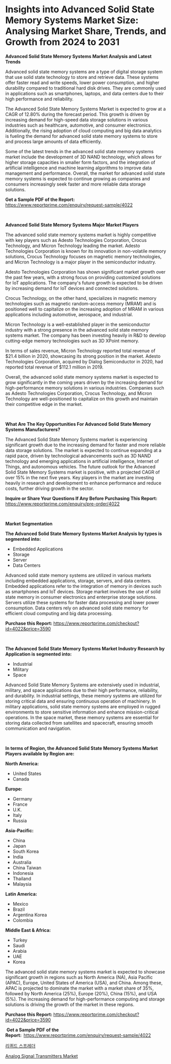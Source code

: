 <p><h1>Insights into Advanced Solid State Memory Systems Market Size: Analysing Market Share, Trends, and Growth from 2024 to 2031</h1></p><p><strong>Advanced Solid State Memory Systems Market Analysis and Latest Trends</strong></p>
<p><p>Advanced solid state memory systems are a type of digital storage system that use solid state technology to store and retrieve data. These systems offer faster read and write speeds, lower power consumption, and higher durability compared to traditional hard disk drives. They are commonly used in applications such as smartphones, laptops, and data centers due to their high performance and reliability.</p><p>The Advanced Solid State Memory Systems Market is expected to grow at a CAGR of 12.80% during the forecast period. This growth is driven by increasing demand for high-speed data storage solutions in various industries such as healthcare, automotive, and consumer electronics. Additionally, the rising adoption of cloud computing and big data analytics is fueling the demand for advanced solid state memory systems to store and process large amounts of data efficiently.</p><p>Some of the latest trends in the advanced solid state memory systems market include the development of 3D NAND technology, which allows for higher storage capacities in smaller form factors, and the integration of artificial intelligence and machine learning algorithms to improve data management and performance. Overall, the market for advanced solid state memory systems is expected to continue growing as companies and consumers increasingly seek faster and more reliable data storage solutions.</p></p>
<p><strong>Get a Sample PDF of the Report:&nbsp;</strong> <a href="https://www.reportprime.com/enquiry/request-sample/4022">https://www.reportprime.com/enquiry/request-sample/4022</a></p>
<p>&nbsp;</p>
<p><strong>Advanced Solid State Memory Systems Major Market Players</strong></p>
<p><p>The advanced solid state memory systems market is highly competitive with key players such as Adesto Technologies Corporation, Crocus Technology, and Micron Technology leading the market. Adesto Technologies Corporation is known for its innovation in non-volatile memory solutions, Crocus Technology focuses on magnetic memory technologies, and Micron Technology is a major player in the semiconductor industry.</p><p>Adesto Technologies Corporation has shown significant market growth over the past few years, with a strong focus on providing customized solutions for IoT applications. The company's future growth is expected to be driven by increasing demand for IoT devices and connected solutions.</p><p>Crocus Technology, on the other hand, specializes in magnetic memory technologies such as magnetic random-access memory (MRAM) and is positioned well to capitalize on the increasing adoption of MRAM in various applications including automotive, aerospace, and industrial.</p><p>Micron Technology is a well-established player in the semiconductor industry with a strong presence in the advanced solid state memory systems market. The company has been investing heavily in R&D to develop cutting-edge memory technologies such as 3D XPoint memory.</p><p>In terms of sales revenue, Micron Technology reported total revenue of $21.4 billion in 2020, showcasing its strong position in the market. Adesto Technologies Corporation, acquired by Dialog Semiconductor in 2020, had reported total revenue of $112.1 million in 2019.</p><p>Overall, the advanced solid state memory systems market is expected to grow significantly in the coming years driven by the increasing demand for high-performance memory solutions in various industries. Companies such as Adesto Technologies Corporation, Crocus Technology, and Micron Technology are well-positioned to capitalize on this growth and maintain their competitive edge in the market.</p></p>
<p>&nbsp;</p>
<p><strong>What Are The Key Opportunities For Advanced Solid State Memory Systems Manufacturers?</strong></p>
<p><p>The Advanced Solid State Memory Systems market is experiencing significant growth due to the increasing demand for faster and more reliable data storage solutions. The market is expected to continue expanding at a rapid pace, driven by technological advancements such as 3D NAND technology and emerging applications in artificial intelligence, Internet of Things, and autonomous vehicles. The future outlook for the Advanced Solid State Memory Systems market is positive, with a projected CAGR of over 15% in the next five years. Key players in the market are investing heavily in research and development to enhance performance and reduce costs, further driving growth in the sector.</p></p>
<p><strong>Inquire or Share Your Questions If Any Before Purchasing This Report:</strong> <a href="https://www.reportprime.com/enquiry/pre-order/4022">https://www.reportprime.com/enquiry/pre-order/4022</a></p>
<p>&nbsp;</p>
<p><strong>Market Segmentation</strong></p>
<p><strong>The Advanced Solid State Memory Systems Market Analysis by types is segmented into:</strong></p>
<p><ul><li>Embedded Applications</li><li>Storage</li><li>Server</li><li>Data Centers</li></ul></p>
<p><p>Advanced solid state memory systems are utilized in various markets including embedded applications, storage, servers, and data centers. Embedded applications refer to the integration of memory in devices such as smartphones and IoT devices. Storage market involves the use of solid state memory in consumer electronics and enterprise storage solutions. Servers utilize these systems for faster data processing and lower power consumption. Data centers rely on advanced solid state memory for efficient cloud computing and big data processing.</p></p>
<p><strong>Purchase this Report:&nbsp;</strong><a href="https://www.reportprime.com/checkout?id=4022&price=3590">https://www.reportprime.com/checkout?id=4022&price=3590</a></p>
<p>&nbsp;</p>
<p><strong>The Advanced Solid State Memory Systems Market Industry Research by Application is segmented into:</strong></p>
<p><ul><li>Industrial</li><li>Military</li><li>Space</li></ul></p>
<p><p>Advanced Solid State Memory Systems are extensively used in industrial, military, and space applications due to their high performance, reliability, and durability. In industrial settings, these memory systems are utilized for storing critical data and ensuring continuous operation of machinery. In military applications, solid state memory systems are employed in rugged environments to store sensitive information and enhance mission-critical operations. In the space market, these memory systems are essential for storing data collected from satellites and spacecraft, ensuring smooth communication and navigation.</p></p>
<p>&nbsp;</p>
<p><strong>In terms of Region, the Advanced Solid State Memory Systems Market Players available by Region are:</strong></p>
<p>
    <p> <strong> North America: </strong>
        <ul>
            <li>United States</li>
            <li>Canada</li>
        </ul>
        </p> 
    <p> <strong> Europe: </strong>
        <ul>
            <li>Germany</li>
            <li>France</li>
            <li>U.K.</li>
            <li>Italy</li>
            <li>Russia</li>
        </ul>
        </p> 
    <p> <strong> Asia-Pacific: </strong>
        <ul>
            <li>China</li>
            <li>Japan</li>
            <li>South Korea</li>
            <li>India</li>
            <li>Australia</li>
            <li>China Taiwan</li>
            <li>Indonesia</li>
            <li>Thailand</li>
            <li>Malaysia</li>
        </ul>
        </p> 
    <p> <strong> Latin America: </strong>
        <ul>
            <li>Mexico</li>
            <li>Brazil</li>
            <li>Argentina Korea</li>
            <li>Colombia</li>
        </ul>
        </p> 
    <p> <strong> Middle East & Africa: </strong>
        <ul>
            <li>Turkey</li>
            <li>Saudi</li>
            <li>Arabia</li>
            <li>UAE</li>
            <li>Korea</li>
        </ul>
    </p>
    </p>
<p><p>The advanced solid state memory systems market is expected to showcase significant growth in regions such as North America (NA), Asia Pacific (APAC), Europe, United States of America (USA), and China. Among these, APAC is projected to dominate the market with a market share of 35%, followed by North America (25%), Europe (20%), China (15%), and USA (5%). The increasing demand for high-performance computing and storage solutions is driving the growth of the market in these regions.</p></p>
<p><strong>Purchase this Report: </strong><a href="https://www.reportprime.com/checkout?id=4022&price=3590">https://www.reportprime.com/checkout?id=4022&price=3590</a></p>
<p>&nbsp;<strong>Get a Sample PDF of the Report:&nbsp;&nbsp;</strong><a href="https://www.reportprime.com/enquiry/request-sample/4022">https://www.reportprime.com/enquiry/request-sample/4022</a></p>
<p><strong></strong></p>
<p><p><a href="https://github.com/rsg307664904/Market-Research-Report-List-1/blob/main/590723113885.md">리퀴드 스프레더</a></p><p><a href="https://github.com/AKSHATREPORTPRIME/Market-Research-Report-List-4/blob/main/analog-signal-transmitters-market.md">Analog Signal Transmitters Market</a></p></p>